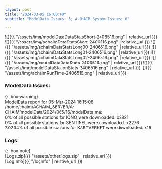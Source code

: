 ```yaml
---
layout: post
title: "2024-03-05 16:00:00"
subtitle: "ModelData Issues: 3; A-CHAIM System Issues: 0"

---
```


![]({{ "/assets/img/modelDataDataStatsShort-2406516.png" | relative_url }})
![]({{ "/assets/img/achaimDataStatsShort-2406516.png" | relative_url }})
![]({{ "/assets/img/achaimDataStatsLong00-2406516.png" | relative_url }})
![]({{ "/assets/img/achaimDataStatsLong01-2406516.png" | relative_url }})
![]({{ "/assets/img/achaimDataStatsLong02-2406516.png" | relative_url }})
![]({{ "/assets/img/modelDataDataStats-2406516.png" | relative_url }})
![]({{ "/assets/img/modelDataStationStats-2406516.png" | relative_url }})
![]({{ "/assets/img/achaimRunTime-2406516.png" | relative_url }})


### ModelData Issues:  
  
{: .box-warning}  
 ModelData report for 05-Mar-2024 16:15:08   
 /home/chaim/ACHAIM_SERVER/A-CHAIM/modelData/2024/065/16/modelData.mat   
 0% of all possible stations for IONO were downloaded. x2821   
 0% of all possible stations for SENTINEL were downloaded. x2276   
 7.0234% of all possible stations for KARTVERKET were downloaded. x19   
  


### Logs:  
  
{: .box-note}  
[Logs.zip]({{ "/assets/other/logs.zip" | relative_url }})  
[Log Info]({{ "/logInfo" | relative_url }})  
